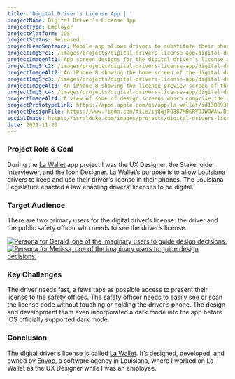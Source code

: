 ```yaml
---
title: 'Digital Driver’s License App | '
projectName: Digital Driver’s License App
projectType: Employer
projectPlatform: iOS
projectStatus: Released
projectLeadSentence: Mobile app allows drivers to substitute their phones for a physical license for traffic purposes.
projectImgSrc1: /images/projects/digital-drivers-license-app/digital-drivers-license-app-designed-envoc-isral-duke.jpg
projectImageAlt1: App screen designs for the digital driver’s license app.
projectImgSrc2: /images/projects/digital-drivers-license-app/digital-drivers-license-app-designed-isral-duke-set-2.jpg
projectImageAlt2: An iPhone 8 showing the home screen of the digital driver’s license app.
projectImgSrc3: /images/projects/digital-drivers-license-app/digital-drivers-license-app-designed-isral-duke-set-3.jpg
projectImageAlt3: An iPhone 8 showing the license preview screen of the digital driver’s license app.
projectImgSrc4: /images/projects/digital-drivers-license-app/digital-drivers-license-app-canvas-designed-isral-duke.jpg
projectImageAlt4: A view of some of design screens which comprise the digital driver’s license app.
projectPrototypeLink: https://apps.apple.com/us/app/la-wallet/id1386930269
projectDesignFile: https://www.figma.com/file/ij8qjFQ387MBGRYDJWOWAw/Digital-Driver%E2%80%99s-License?node-id=0%3A1
socialImage: https://isralduke.com/images/projects/digital-drivers-license-app/digital-drivers-license-app-designed-envoc-isral-duke.jpg
date: 2021-11-23
---
```


### Project Role & Goal

During the [La Wallet](https://lawallet.com) app project I was the UX Designer, the Stakeholder Interviewer, and the Icon Designer. La Wallet’s purpose is to allow Louisiana drivers to keep and use their driver’s license in their phones. The Louisiana Legislature enacted a law enabling drivers’ licenses to be digital.

### Target Audience

There are two primary users for the digital driver’s license: the driver and the public safety officer who needs to see the driver’s license.

<a data-fslightbox href="/images/projects/digital-drivers-license-app/digital-drivers-license-app-personas-isral-duke-1.jpg">
  <img src="/images/projects/digital-drivers-license-app/digital-drivers-license-app-personas-isral-duke-1.jpg" alt="Persona for Gerald, one of the imaginary users to guide design decisions.">
</a>
<a data-fslightbox href="/images/projects/digital-drivers-license-app/digital-drivers-license-app-personas-isral-duke-2.jpg">
  <img src="/images/projects/digital-drivers-license-app/digital-drivers-license-app-personas-isral-duke-2.jpg" alt="Persona for Melissa, one of the imaginary users to guide design decisions.">
</a>

### Key Challenges

The driver needs fast, a fews taps as possible access to present their license to the safety offices. The safety officer needs to easily see or scan the license code without touching or holding the driver’s phone. The design and development team even incorporated a dark mode into the app before iOS officially supported dark mode.

### Conclusion

The digital driver’s license is called [La Wallet](https://lawallet.com). It’s designed, developed, and owned by [Envoc](https://envoc.com), a software agency in Louisiana, where I worked on La Wallet as the UX Designer while I was an employee.
